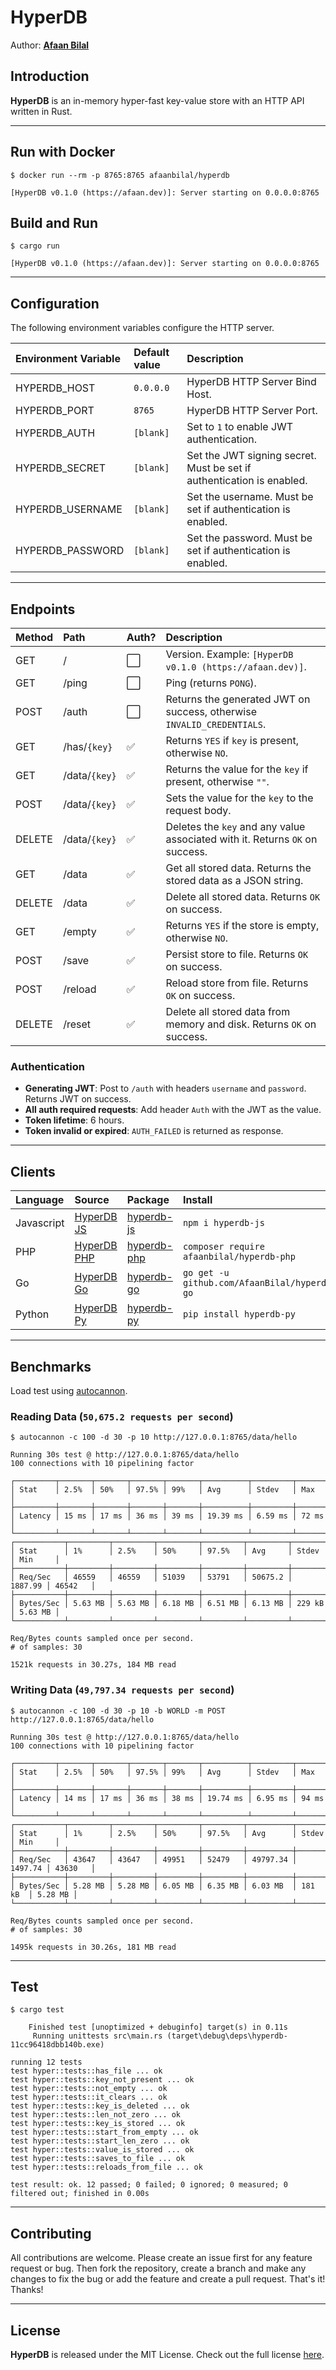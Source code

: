 HyperDB
=======

Author: **[Afaan Bilal](https://afaan.dev)**

## Introduction
**HyperDB** is an in-memory hyper-fast key-value store with an HTTP API written in Rust.

---

## Run with Docker
`$ docker run --rm -p 8765:8765 afaanbilal/hyperdb`

````
[HyperDB v0.1.0 (https://afaan.dev)]: Server starting on 0.0.0.0:8765
````

## Build and Run
`$ cargo run`

````
[HyperDB v0.1.0 (https://afaan.dev)]: Server starting on 0.0.0.0:8765
````

---

## Configuration
The following environment variables configure the HTTP server.

| Environment Variable | Default value | Description
| :------------------- | :------------ | :-----------
| HYPERDB_HOST         | `0.0.0.0`     | HyperDB HTTP Server Bind Host.
| HYPERDB_PORT         | `8765`        | HyperDB HTTP Server Port.
| HYPERDB_AUTH         | `[blank]`     | Set to `1` to enable JWT authentication.
| HYPERDB_SECRET       | `[blank]`     | Set the JWT signing secret. Must be set if authentication is enabled.
| HYPERDB_USERNAME     | `[blank]`     | Set the username. Must be set if authentication is enabled.
| HYPERDB_PASSWORD     | `[blank]`     | Set the password. Must be set if authentication is enabled.

---

## Endpoints

| Method | Path             | Auth? | Description
| :----- | :--------------- | :---- | :-----------
| GET    | /                | ⬜    | Version. Example: `[HyperDB v0.1.0 (https://afaan.dev)]`.
| GET    | /ping            | ⬜    | Ping (returns `PONG`).
| POST   | /auth            | ⬜    | Returns the generated JWT on success, otherwise `INVALID_CREDENTIALS`.
| GET    | /has/`{key}`     | ✅    | Returns `YES` if `key` is present, otherwise `NO`.
| GET    | /data/`{key}`    | ✅    | Returns the value for the `key` if present, otherwise `""`.
| POST   | /data/`{key}`    | ✅    | Sets the value for the `key` to the request body.
| DELETE | /data/`{key}`    | ✅    | Deletes the `key` and any value associated with it. Returns `OK` on success.
| GET    | /data            | ✅    | Get all stored data. Returns the stored data as a JSON string.
| DELETE | /data            | ✅    | Delete all stored data. Returns `OK` on success.
| GET    | /empty           | ✅    | Returns `YES` if the store is empty, otherwise `NO`.
| POST   | /save            | ✅    | Persist store to file. Returns `OK` on success.
| POST   | /reload          | ✅    | Reload store from file. Returns `OK` on success.
| DELETE | /reset           | ✅    | Delete all stored data from memory and disk. Returns `OK` on success.

### Authentication
- **Generating JWT**: Post to `/auth` with headers `username` and `password`. Returns JWT on success.
- **All auth required requests**: Add header `Auth` with the JWT as the value.
- **Token lifetime**: 6 hours.
- **Token invalid or expired**: `AUTH_FAILED` is returned as response.

---

## Clients
| Language    | Source            | Package          | Install
| :---------- | :---------------- | :--------------- | :------
| Javascript  | [HyperDB JS][1]   | [hyperdb-js][2]  | `npm i hyperdb-js`
| PHP         | [HyperDB PHP][3]  | [hyperdb-php][4] | `composer require afaanbilal/hyperdb-php`
| Go          | [HyperDB Go][5]   | [hyperdb-go][6]  | `go get -u github.com/AfaanBilal/hyperdb-go`
| Python      | [HyperDB Py][7]   | [hyperdb-py][8]  | `pip install hyperdb-py`

[1]: https://github.com/AfaanBilal/hyperdb-js
[2]: https://www.npmjs.com/package/hyperdb-js
[3]: https://github.com/AfaanBilal/hyperdb-php
[4]: https://packagist.org/packages/afaanbilal/hyperdb-php
[5]: https://github.com/AfaanBilal/hyperdb-go
[6]: https://pkg.go.dev/github.com/AfaanBilal/hyperdb-go
[7]: https://github.com/AfaanBilal/hyperdb-py
[8]: https://pypi.org/project/hyperdb-py

---

## Benchmarks
Load test using [autocannon](https://github.com/mcollina/autocannon).

### Reading Data (`50,675.2 requests per second`)

`$ autocannon -c 100 -d 30 -p 10 http://127.0.0.1:8765/data/hello`

````
Running 30s test @ http://127.0.0.1:8765/data/hello
100 connections with 10 pipelining factor

┌─────────┬───────┬───────┬───────┬───────┬──────────┬─────────┬───────┐
│ Stat    │ 2.5%  │ 50%   │ 97.5% │ 99%   │ Avg      │ Stdev   │ Max   │
├─────────┼───────┼───────┼───────┼───────┼──────────┼─────────┼───────┤
│ Latency │ 15 ms │ 17 ms │ 36 ms │ 39 ms │ 19.39 ms │ 6.59 ms │ 72 ms │
└─────────┴───────┴───────┴───────┴───────┴──────────┴─────────┴───────┘
┌───────────┬─────────┬─────────┬─────────┬─────────┬─────────┬─────────┬─────────┐
│ Stat      │ 1%      │ 2.5%    │ 50%     │ 97.5%   │ Avg     │ Stdev   │ Min     │
├───────────┼─────────┼─────────┼─────────┼─────────┼─────────┼─────────┼─────────┤
│ Req/Sec   │ 46559   │ 46559   │ 51039   │ 53791   │ 50675.2 │ 1887.99 │ 46542   │
├───────────┼─────────┼─────────┼─────────┼─────────┼─────────┼─────────┼─────────┤
│ Bytes/Sec │ 5.63 MB │ 5.63 MB │ 6.18 MB │ 6.51 MB │ 6.13 MB │ 229 kB  │ 5.63 MB │
└───────────┴─────────┴─────────┴─────────┴─────────┴─────────┴─────────┴─────────┘

Req/Bytes counts sampled once per second.
# of samples: 30

1521k requests in 30.27s, 184 MB read
````

### Writing Data (`49,797.34 requests per second`)

`$ autocannon -c 100 -d 30 -p 10 -b WORLD -m POST http://127.0.0.1:8765/data/hello`

````
Running 30s test @ http://127.0.0.1:8765/data/hello
100 connections with 10 pipelining factor

┌─────────┬───────┬───────┬───────┬───────┬──────────┬─────────┬───────┐
│ Stat    │ 2.5%  │ 50%   │ 97.5% │ 99%   │ Avg      │ Stdev   │ Max   │
├─────────┼───────┼───────┼───────┼───────┼──────────┼─────────┼───────┤
│ Latency │ 14 ms │ 17 ms │ 36 ms │ 38 ms │ 19.74 ms │ 6.95 ms │ 94 ms │
└─────────┴───────┴───────┴───────┴───────┴──────────┴─────────┴───────┘
┌───────────┬─────────┬─────────┬─────────┬─────────┬──────────┬─────────┬─────────┐
│ Stat      │ 1%      │ 2.5%    │ 50%     │ 97.5%   │ Avg      │ Stdev   │ Min     │
├───────────┼─────────┼─────────┼─────────┼─────────┼──────────┼─────────┼─────────┤
│ Req/Sec   │ 43647   │ 43647   │ 49951   │ 52479   │ 49797.34 │ 1497.74 │ 43630   │
├───────────┼─────────┼─────────┼─────────┼─────────┼──────────┼─────────┼─────────┤
│ Bytes/Sec │ 5.28 MB │ 5.28 MB │ 6.05 MB │ 6.35 MB │ 6.03 MB  │ 181 kB  │ 5.28 MB │
└───────────┴─────────┴─────────┴─────────┴─────────┴──────────┴─────────┴─────────┘

Req/Bytes counts sampled once per second.
# of samples: 30

1495k requests in 30.26s, 181 MB read
````

---

## Test
`$ cargo test`

````
    Finished test [unoptimized + debuginfo] target(s) in 0.11s
     Running unittests src\main.rs (target\debug\deps\hyperdb-11cc96418dbb140b.exe)

running 12 tests
test hyper::tests::has_file ... ok
test hyper::tests::key_not_present ... ok
test hyper::tests::not_empty ... ok
test hyper::tests::it_clears ... ok
test hyper::tests::key_is_deleted ... ok
test hyper::tests::len_not_zero ... ok
test hyper::tests::key_is_stored ... ok
test hyper::tests::start_from_empty ... ok
test hyper::tests::start_len_zero ... ok
test hyper::tests::value_is_stored ... ok
test hyper::tests::saves_to_file ... ok
test hyper::tests::reloads_from_file ... ok

test result: ok. 12 passed; 0 failed; 0 ignored; 0 measured; 0 filtered out; finished in 0.00s
````

---

## Contributing
All contributions are welcome. Please create an issue first for any feature request
or bug. Then fork the repository, create a branch and make any changes to fix the bug
or add the feature and create a pull request. That's it!
Thanks!

---

## License
**HyperDB** is released under the MIT License.
Check out the full license [here](LICENSE).
